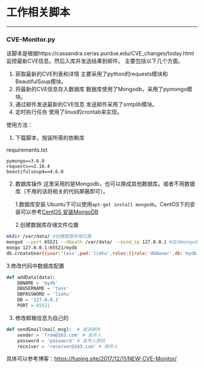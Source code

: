 # 工作相关脚本


***
### CVE-Monitor.py
该脚本是根据https://cassandra.cerias.purdue.edu/CVE_changes/today.html 监控最新CVE信息。然后入库并发送结果到邮件。
主要包括以下几个方面。
1. 获取最新的CVE列表和详情
主要采用了python的requests模块和BeautifulSoup模块。
2. 将最新的CVE信息存入数据库
数据库使用了Mongodb，采用了pymongo模块。
3. 通过邮件发送最新的CVE信息
发送邮件采用了smtplib模块。
4. 定时执行任务
使用了linux的crontab来实现。



使用方法：

1. 下载脚本，按装所需的依赖库

requirements.txt
```
pymongo==3.6.0
requests==2.18.4
beautifulsoup4==4.6.0
```
2. 数据库操作
	这里采用的是Mongodb，也可以换成其他数据库。或者不用数据库（不用的话将相关的代码屏蔽即可）。
    
    1.数据库安装
	Ubuntu下可以使用`apt-get install mongodb`。CentOS下的安装可以参考[CentOS 安装MongoDB](http://blog.csdn.net/yima1006/article/details/9840239)
    
    2.创建数据库存储文件位置
```bash
mkdir /var/data/ #创建数据存储位置
mongod --port 65521 --dbpath /var/data/ --bind_ip 127.0.0.1 #启动mongodb，指定端口和路径，且仅本机可连
mongo 127.0.0.1:65521/mydb 
db.createUser({user:'tass',pwd:'liehu',roles:[{role:'dbOwner',db:'mydb'}]}) #添加认证
```

  3.修改代码中数据库配置
```python
def addData(data):
    DBNAME = 'mydb'
    DBUSERNAME = 'tass'
    DBPASSWORD = 'liehu'
    DB = '127.0.0.1'
    PORT = 65521
```
3. 修改邮箱信息为自己的

```python
def sendEmail(mail_msg):  # 发送邮件
    sender = 'from@163.com' # 发件人
    password = 'password' # 发件人密码
    receiver = 'receiver@163.com' # 收件人
```
具体可以参考博客：https://fuping.site/2017/12/11/NEW-CVE-Monitor/
